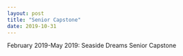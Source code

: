 ```yaml
---
layout: post
title: "Senior Capstone"
date: 2019-10-31
---
```


February 2019-May 2019: Seaside Dreams Senior Capstone
